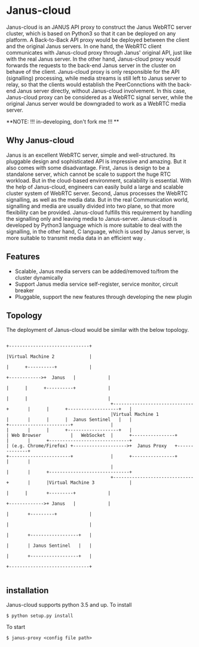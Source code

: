 Janus-cloud
=============

Janus-cloud is an JANUS API proxy to construct the Janus WebRTC server cluster, which is based on Python3 so that it can be deployed on any platform. A Back-to-Back API proxy would be deployed between the client and the original Janus servers. In one hand, the WebRTC client communicates with Janus-cloud proxy through Janus' original  API, just like with the real Janus server. In the other hand, Janus-cloud proxy would forwards the requests to the back-end Janus server in the cluster on behave of the client. Janus-cloud proxy is only responsible for the API (signalling) processing, while media streams is still left to Janus server to relay, so that the clients would establish the PeerConnctions with the back-end Janus server directly, without Janus-cloud involvement. In this case, Janus-cloud proxy can be considered as a WebRTC signal server, while the original Janus server would be downgraded to work as a WebRTC media server.

**NOTE: !!! in-developing, don't fork me !!!  **

Why Janus-cloud
-----------------

Janus is an excellent WebRTC server, simple and well-structured. Its pluggable design and sophisticated API is impressive and amazing. But it also comes with some disadvantage.
First, Janus is design to be a standalone server, which cannot be scale to support the huge RTC workload. But in the cloud-based environment, scalability is essential. With the help of Janus-cloud, engineers can easily build a large and scalable cluster system of WebRTC server. 
Second, Janus processes the WebRTC signalling, as well as the media data. But in the real Communication world, signalling and media are usually divided into two plane, so that more flexibility can be provided. Janus-cloud fulfills this requirement by handling the signalling only and leaving media to Janus-server. Janus-cloud is developed by Python3 language which is more suitable to deal with the signalling, in the other hand, C language, which is used by Janus server, is more suitable to transmit media data in an efficient way . 


Features
-----------------

* Scalable, Janus media servers can be added/removed to/from the cluster dynamically
* Support Janus media service self-register, service monitor, circuit breaker
* Pluggable, support the new features through developing the new plugin



Topology
-----------------
The deployment of Janus-cloud would be similar with the below topology. 


```
                                                                                     +------------------------------+
                                                                                     |Virtual Machine 2             |
                                                                                     |      +----------+            |
                                                                              +------------>+  Janus   |            |
                                                                              |      |      +----------+            |
                                                                              |      |                              |
                                       +------------------------------+       |      |      +-------------------+   |
                                       |Virtual Machine 1             |       |      |      |  Janus Sentinel   |   |
+-----------------------+              |                              |       |      |      +-------------------+   |
| Web Browser           |   WebSocket  |      +----------------+      |       |      +------------------------------+
| (e.g. Chrome/Firefox) +-------------------->+  Janus Proxy   +--------------+
+-----------------------+              |      +----------------+      |       |
                                       |                              |       |      +------------------------------+
                                       +------------------------------+       |      |Virtual Machine 3             |
                                                                              |      |       +---------+            |
                                                                              +------------->+ Janus   |            |
                                                                                     |       +---------+            |
                                                                                     |                              |
                                                                                     |       +------------------+   |
                                                                                     |       | Janus Sentinel   |   |
                                                                                     |       +------------------+   |
                                                                                     +------------------------------+


```




installation
----------------

Janus-cloud supports python 3.5 and up. To install 

``` {.sourceCode .bash}
$ python setup.py install
```

To start

``` {.sourceCode .bash}
$ janus-proxy <config file path>
```


